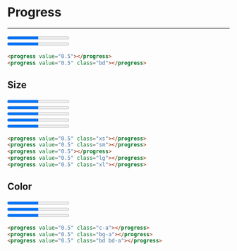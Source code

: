 # Progress

---

<div>
<progress value="0.5"></progress>
<div class="h-6"></div>
<progress value="0.5" class="bd"></progress>
</div>

```html
<progress value="0.5"></progress>
<progress value="0.5" class="bd"></progress>
```

## Size

<div>
<progress value="0.5" class="xs"></progress>
<div class="h-6"></div>
<progress value="0.5" class="sm"></progress>
<div class="h-6"></div>
<progress value="0.5"></progress>
<div class="h-6"></div>
<progress value="0.5" class="lg"></progress>
<div class="h-6"></div>
<progress value="0.5" class="xl"></progress>
</div>

```html
<progress value="0.5" class="xs"></progress>
<progress value="0.5" class="sm"></progress>
<progress value="0.5"></progress>
<progress value="0.5" class="lg"></progress>
<progress value="0.5" class="xl"></progress>
```

## Color

<div>
<progress value="0.5" class="c-a"></progress>
<div class="h-6"></div>
<progress value="0.5" class="bg-a"></progress>
<div class="h-6"></div>
<progress value="0.5" class="bd bd-a"></progress>
</div>

```html
<progress value="0.5" class="c-a"></progress>
<progress value="0.5" class="bg-a"></progress>
<progress value="0.5" class="bd bd-a"></progress>
```
